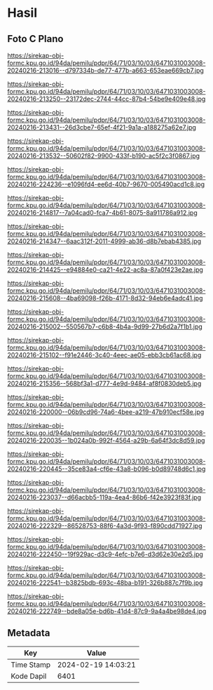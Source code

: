 # Hasil

## Foto C Plano

https://sirekap-obj-formc.kpu.go.id/94da/pemilu/pdpr/64/71/03/10/03/6471031003008-20240216-213016--d797334b-de77-477b-a663-653eae669cb7.jpg

https://sirekap-obj-formc.kpu.go.id/94da/pemilu/pdpr/64/71/03/10/03/6471031003008-20240216-213250--23172dec-2744-44cc-87b4-54be9e409e48.jpg

https://sirekap-obj-formc.kpu.go.id/94da/pemilu/pdpr/64/71/03/10/03/6471031003008-20240216-213431--26d3cbe7-65ef-4f21-9a1a-a188275a62e7.jpg

https://sirekap-obj-formc.kpu.go.id/94da/pemilu/pdpr/64/71/03/10/03/6471031003008-20240216-213532--50602f82-9900-433f-b190-ac5f2c3f0867.jpg

https://sirekap-obj-formc.kpu.go.id/94da/pemilu/pdpr/64/71/03/10/03/6471031003008-20240216-224236--e1096fd4-ee6d-40b7-9670-005490acd1c8.jpg

https://sirekap-obj-formc.kpu.go.id/94da/pemilu/pdpr/64/71/03/10/03/6471031003008-20240216-214817--7a04cad0-fca7-4b61-8075-8a911786a912.jpg

https://sirekap-obj-formc.kpu.go.id/94da/pemilu/pdpr/64/71/03/10/03/6471031003008-20240216-214347--6aac312f-2011-4999-ab36-d8b7ebab4385.jpg

https://sirekap-obj-formc.kpu.go.id/94da/pemilu/pdpr/64/71/03/10/03/6471031003008-20240216-214425--e94884e0-ca21-4e22-ac8a-87a0f423e2ae.jpg

https://sirekap-obj-formc.kpu.go.id/94da/pemilu/pdpr/64/71/03/10/03/6471031003008-20240216-215608--4ba69098-f26b-4171-8d32-94eb6e4adc41.jpg

https://sirekap-obj-formc.kpu.go.id/94da/pemilu/pdpr/64/71/03/10/03/6471031003008-20240216-215002--550567b7-c6b8-4b4a-9d99-27b6d2a7f1b1.jpg

https://sirekap-obj-formc.kpu.go.id/94da/pemilu/pdpr/64/71/03/10/03/6471031003008-20240216-215102--f91e2446-3c40-4eec-ae05-ebb3cb61ac68.jpg

https://sirekap-obj-formc.kpu.go.id/94da/pemilu/pdpr/64/71/03/10/03/6471031003008-20240216-215356--568bf3a1-d777-4e9d-9484-af8f0830deb5.jpg

https://sirekap-obj-formc.kpu.go.id/94da/pemilu/pdpr/64/71/03/10/03/6471031003008-20240216-220000--06b9cd96-74a6-4bee-a219-47b910ecf58e.jpg

https://sirekap-obj-formc.kpu.go.id/94da/pemilu/pdpr/64/71/03/10/03/6471031003008-20240216-220035--1b024a0b-992f-4564-a29b-6a64f3dc8d59.jpg

https://sirekap-obj-formc.kpu.go.id/94da/pemilu/pdpr/64/71/03/10/03/6471031003008-20240216-220445--35ce83a4-cf6e-43a8-b096-b0d89748d6c1.jpg

https://sirekap-obj-formc.kpu.go.id/94da/pemilu/pdpr/64/71/03/10/03/6471031003008-20240216-223037--d66acbb5-119a-4ea4-86b6-f42e3923f83f.jpg

https://sirekap-obj-formc.kpu.go.id/94da/pemilu/pdpr/64/71/03/10/03/6471031003008-20240216-222329--86528753-88f6-4a3d-9f93-f890cdd71927.jpg

https://sirekap-obj-formc.kpu.go.id/94da/pemilu/pdpr/64/71/03/10/03/6471031003008-20240216-222450--19f929ac-d3c9-4efc-b7e6-d3d62e30e2d5.jpg

https://sirekap-obj-formc.kpu.go.id/94da/pemilu/pdpr/64/71/03/10/03/6471031003008-20240216-222541--b3825bdb-693c-48ba-b191-326b887c7f9b.jpg

https://sirekap-obj-formc.kpu.go.id/94da/pemilu/pdpr/64/71/03/10/03/6471031003008-20240216-222749--bde8a05e-bd6b-41d4-87c9-9a4a4be98de4.jpg


## Metadata

| Key        | Value               |
| ---------- | ------------------- |
| Time Stamp | 2024-02-19 14:03:21 |
| Kode Dapil | 6401                |



